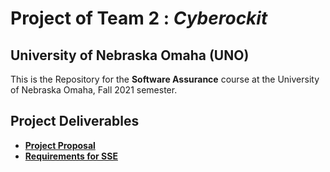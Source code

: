 # Project of Team 2 : *Cyberockit*
## University of Nebraska Omaha (UNO)
This is the Repository for the **Software Assurance** course at the University of Nebraska Omaha, Fall 2021 semester. 

## Project Deliverables

* **[Project Proposal](https://github.com/megharris/cyberockit/blob/main/Proposal.md)**
* **[Requirements for SSE](https://github.com/megharris/cyberockit/blob/main/Requirements_for_SSE.md)**

